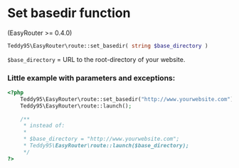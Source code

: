 # Set basedir function

(EasyRouter >= 0.4.0)

```php
Teddy95\EasyRouter\route::set_basedir( string $base_directory )
```

```$base_directory``` = URL to the root-directory of your website.

### Little example with parameters and exceptions:

```php
<?php
	Teddy95\EasyRouter\route::set_basedir("http://www.yourwebsite.com");
	Teddy95\EasyRouter\route::launch();
	
	/**
	 * instead of:
	 *
	 * $base_directory = "http://www.yourwebsite.com";
	 * Teddy95\EasyRouter\route::launch($base_directory);
	 */
?>
```
